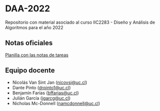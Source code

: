 # DAA-2022
Repositorio con material asociado al curso IIC2283 - Diseño y Análisis de Algoritmos para el año 2022

## Notas oficiales

[Planilla con las notas de tareas](https://docs.google.com/spreadsheets/d/1_kqoEBuvQ2N959ZEoP__KXN4AJVPD6fGz5awnIwOaWQ/edit#gid=2130796351)

## Equipo docente

+ Nicolás Van Sint Jan (nicovsj@uc.cl)
+ Dante Pinto (drpinto1@uc.cl)
+ Benjamín Farías (bffarias@uc.cl)
+ Julián García (jgarcg@uc.cl)
+ Nicholas Mc-Donnell (namcdonnell@uc.cl)

